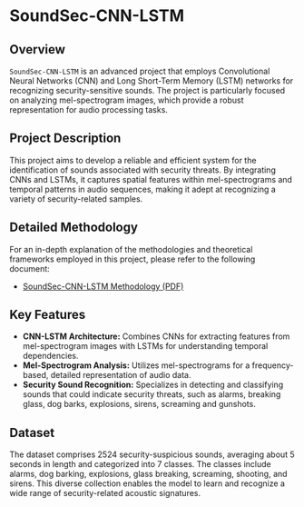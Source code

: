# SoundSec-CNN-LSTM

## Overview
`SoundSec-CNN-LSTM` is an advanced project that employs Convolutional Neural Networks (CNN) and Long Short-Term Memory (LSTM) networks for recognizing security-sensitive sounds. The project is particularly focused on analyzing mel-spectrogram images, which provide a robust representation for audio processing tasks.

## Project Description
This project aims to develop a reliable and efficient system for the identification of sounds associated with security threats. By integrating CNNs and LSTMs, it captures spatial features within mel-spectrograms and temporal patterns in audio sequences, making it adept at recognizing a variety of security-related samples.

## Detailed Methodology
For an in-depth explanation of the methodologies and theoretical frameworks employed in this project, please refer to the following document:
- [SoundSec-CNN-LSTM Methodology (PDF)](SoundSec-CNN-LSTM.pdf)

## Key Features
- **CNN-LSTM Architecture:** Combines CNNs for extracting features from mel-spectrogram images with LSTMs for understanding temporal dependencies.
- **Mel-Spectrogram Analysis:** Utilizes mel-spectrograms for a frequency-based, detailed representation of audio data.
- **Security Sound Recognition:** Specializes in detecting and classifying sounds that could indicate security threats, such as alarms, breaking glass, dog barks, explosions, sirens, screaming and gunshots.

## Dataset
The dataset comprises 2524 security-suspicious sounds, averaging about 5 seconds in length and categorized into 7 classes. The classes include alarms, dog barking, explosions, glass breaking, screaming, shooting, and sirens. This diverse collection enables the model to learn and recognize a wide range of security-related acoustic signatures.
